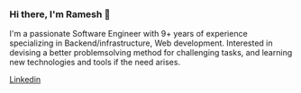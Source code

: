 ### Hi there, I'm Ramesh 👋

I'm a passionate Software Engineer with 9+ years of experience specializing in Backend/infrastructure, Web development. Interested in devising a better problemsolving
method for challenging tasks, and learning new technologies and tools if the need arises.

[Linkedin](https://www.linkedin.com/in/trkrameshkumar/)

<!--
**trkrameshkumar/trkrameshkumar** is a ✨ _special_ ✨ repository because its `README.md` (this file) appears on your GitHub profile.

Here are some ideas to get you started:

- 🔭 I’m currently working on ...
- 🌱 I’m currently learning ...
- 👯 I’m looking to collaborate on ...
- 🤔 I’m looking for help with ...
- 💬 Ask me about ...
- 📫 How to reach me: ...
- 😄 Pronouns: ...
- ⚡ Fun fact: ...
-->
